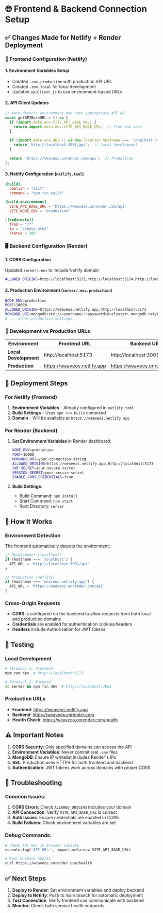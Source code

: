 # 🌐 Frontend & Backend Connection Setup

## ✅ Changes Made for Netlify + Render Deployment

### 📁 Frontend Configuration (Netlify)

#### 1. **Environment Variables Setup**
- Created `.env.production` with production API URL
- Created `.env.local` for local development
- Updated `apiClient.js` to use environment-based URLs

#### 2. **API Client Updates**
```javascript
// Auto-detects environment and uses appropriate API URL
const getAPIBaseURL = () => {
  if (import.meta.env.VITE_API_BASE_URL) {
    return import.meta.env.VITE_API_BASE_URL;  // From env vars
  }
  
  if (import.meta.env.DEV || window.location.hostname === 'localhost') {
    return 'http://localhost:3001/api';  // Local development
  }
  
  return 'https://weaveos.onrender.com/api';  // Production
};
```

#### 3. **Netlify Configuration** (`netlify.toml`)
```toml
[build]
  publish = "dist"
  command = "npm run build"

[build.environment]
  VITE_API_BASE_URL = "https://weaveos.onrender.com/api"
  VITE_NODE_ENV = "production"

[[redirects]]
  from = "/*"
  to = "/index.html"
  status = 200
```

### 🖥️ Backend Configuration (Render)

#### 1. **CORS Configuration**
Updated `server/.env` to include Netlify domain:
```bash
ALLOWED_ORIGINS=http://localhost:5173,http://localhost:5174,http://localhost:5177,http://localhost:3000,https://weaveos.netlify.app
```

#### 2. **Production Environment** (`server/.env.production`)
```bash
NODE_ENV=production
PORT=10000
ALLOWED_ORIGINS=https://weaveos.netlify.app,http://localhost:5173
MONGODB_URI=mongodb+srv://<username>:<password>@<cluster>.mongodb.net/weave-os
# ... other production settings
```

### 🔧 Development vs Production URLs

| Environment | Frontend URL | Backend URL |
|-------------|-------------|-------------|
| **Local Development** | http://localhost:5173 | http://localhost:3001 |
| **Production** | https://weaveos.netlify.app | https://weaveos.onrender.com |

## 🚀 Deployment Steps

### For Netlify (Frontend)
1. **Environment Variables** - Already configured in `netlify.toml`
2. **Build Settings** - Uses `npm run build` command
3. **Domain** - Will be available at `https://weaveos.netlify.app`

### For Render (Backend)
1. **Set Environment Variables** in Render dashboard:
   ```bash
   NODE_ENV=production
   PORT=10000
   MONGODB_URI=your-connection-string
   ALLOWED_ORIGINS=https://weaveos.netlify.app,http://localhost:5173
   JWT_SECRET=your-secure-secret
   SESSION_SECRET=your-secure-secret
   ENABLE_CORS_CREDENTIALS=true
   ```

2. **Build Settings**:
   - Build Command: `npm install`
   - Start Command: `npm start`
   - Root Directory: `server`

## 🔄 How It Works

### Environment Detection
The frontend automatically detects the environment:

```javascript
// Development (localhost)
if (hostname === 'localhost') {
  API_URL = 'http://localhost:3001/api'
}

// Production (netlify)
if (hostname === 'weaveos.netlify.app') {
  API_URL = 'https://weaveos.onrender.com/api'
}
```

### Cross-Origin Requests
- **CORS** is configured on the backend to allow requests from both local and production domains
- **Credentials** are enabled for authentication cookies/headers
- **Headers** include Authorization for JWT tokens

## 🧪 Testing

### Local Development
```bash
# Terminal 1: Frontend
npm run dev  # http://localhost:5173

# Terminal 2: Backend  
cd server && npm run dev  # http://localhost:3001
```

### Production URLs
- **Frontend**: https://weaveos.netlify.app
- **Backend**: https://weaveos.onrender.com
- **Health Check**: https://weaveos.onrender.com/health

## ⚠️ Important Notes

1. **CORS Security**: Only specified domains can access the API
2. **Environment Variables**: Never commit real `.env` files
3. **MongoDB**: Ensure IP whitelist includes Render's IPs
4. **SSL**: Production uses HTTPS for both frontend and backend
5. **Authentication**: JWT tokens work across domains with proper CORS

## 🐛 Troubleshooting

### Common Issues:
1. **CORS Errors**: Check `ALLOWED_ORIGINS` includes your domain
2. **API Connection**: Verify `VITE_API_BASE_URL` is correct
3. **Auth Issues**: Ensure credentials are enabled in CORS
4. **Build Failures**: Check environment variables are set

### Debug Commands:
```bash
# Check API URL in browser console
console.log('API URL:', import.meta.env.VITE_API_BASE_URL)

# Test backend health
curl https://weaveos.onrender.com/health
```

## ✅ Next Steps

1. **Deploy to Render**: Set environment variables and deploy backend
2. **Deploy to Netlify**: Push to main branch for automatic deployment
3. **Test Connection**: Verify frontend can communicate with backend
4. **Monitor**: Check both service health endpoints
